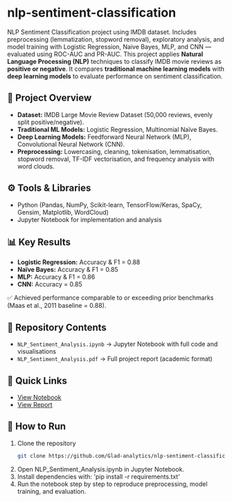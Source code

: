 # nlp-sentiment-classification
NLP Sentiment Classification project using IMDB dataset. Includes preprocessing (lemmatization, stopword removal), exploratory analysis, and model training with Logistic Regression, Naive Bayes, MLP, and CNN — evaluated using ROC-AUC and PR-AUC.
This project applies **Natural Language Processing (NLP)** techniques to classify IMDB movie reviews as **positive or negative**. It compares **traditional machine learning models** with **deep learning models** to evaluate performance on sentiment classification.

## 📌 Project Overview
- **Dataset:** IMDB Large Movie Review Dataset (50,000 reviews, evenly split positive/negative).  
- **Traditional ML Models:** Logistic Regression, Multinomial Naïve Bayes.  
- **Deep Learning Models:** Feedforward Neural Network (MLP), Convolutional Neural Network (CNN).  
- **Preprocessing:** Lowercasing, cleaning, tokenisation, lemmatisation, stopword removal, TF-IDF vectorisation, and frequency analysis with word clouds.  

## ⚙️ Tools & Libraries
- Python (Pandas, NumPy, Scikit-learn, TensorFlow/Keras, SpaCy, Gensim, Matplotlib, WordCloud)  
- Jupyter Notebook for implementation and analysis  

## 📊 Key Results
- **Logistic Regression:** Accuracy & F1 = 0.88  
- **Naïve Bayes:** Accuracy & F1 = 0.85  
- **MLP:** Accuracy & F1 = 0.86  
- **CNN:** Accuracy = 0.85  

✅ Achieved performance comparable to or exceeding prior benchmarks (Maas et al., 2011 baseline = 0.88).  

## 📂 Repository Contents
- `NLP_Sentiment_Analysis.ipynb` → Jupyter Notebook with full code and visualisations  
- `NLP_Sentiment_Analysis.pdf` → Full project report (academic format)
   
## 🔗 Quick Links
- [View Notebook](./NLP_Sentiment_Analysis.ipynb)  
- [View Report](./NLP_Sentiment_Analysis.pdf)
  
## 🚀 How to Run
1. Clone the repository  
   ```bash
   git clone https://github.com/Glad-analytics/nlp-sentiment-classification.git
2.	Open NLP_Sentiment_Analysis.ipynb in Jupyter Notebook.
3.	Install dependencies with: 'pip install -r requirements.txt'
4.	Run the notebook step by step to reproduce preprocessing, model training, and evaluation.
